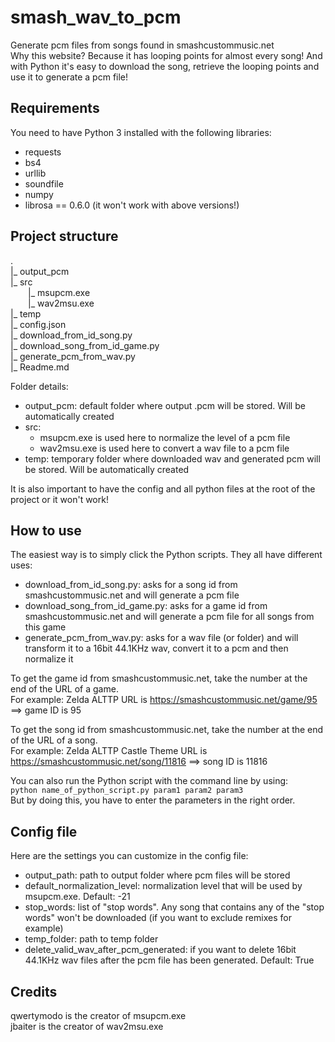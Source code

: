 # smash_wav_to_pcm

Generate pcm files from songs found in smashcustommusic.net  
Why this website? Because it has looping points for almost every song! And with Python it's easy to download the song, retrieve the looping points and use it to generate a pcm file! 


## Requirements
You need to have Python 3 installed with the following libraries:
* requests
* bs4
* urllib
* soundfile
* numpy
* librosa == 0.6.0 (it won't work with above versions!)


## Project structure
.  
|_ output_pcm  
|_ src  
  |_ msupcm.exe  
  |_ wav2msu.exe  
|_ temp  
|_ config.json  
|_ download_from_id_song.py  
|_ download_song_from_id_game.py  
|_ generate_pcm_from_wav.py  
|_ Readme.md  

Folder details:
* output_pcm: default folder where output .pcm will be stored. Will be automatically created
* src:
  * msupcm.exe is used here to normalize the level of a pcm file
  * wav2msu.exe is used here to convert a wav file to a pcm file
* temp: temporary folder where downloaded wav and generated pcm will be stored. Will be automatically created

It is also important to have the config and all python files at the root of the project or it won't work!


## How to use
The easiest way is to simply click the Python scripts. They all have different uses:
* download_from_id_song.py: asks for a song id from smashcustommusic.net and will generate a pcm file
* download_song_from_id_game.py: asks for a game id from smashcustommusic.net and will generate a pcm file for all songs from this game
* generate_pcm_from_wav.py: asks for a wav file (or folder) and will transform it to a 16bit 44.1KHz wav, convert it to a pcm and then normalize it

To get the game id from smashcustommusic.net, take the number at the end of the URL of a game.  
For example: Zelda ALTTP URL is https://smashcustommusic.net/game/95 ==> game ID is 95

To get the song id from smashcustommusic.net, take the number at the end of the URL of a song.  
For example: Zelda ALTTP Castle Theme URL is https://smashcustommusic.net/song/11816 ==> song ID is 11816

You can also run the Python script with the command line by using:  
`python name_of_python_script.py param1 param2 param3`  
But by doing this, you have to enter the parameters in the right order.


## Config file
Here are the settings you can customize in the config file:
* output_path: path to output folder where pcm files will be stored
* default_normalization_level: normalization level that will be used by msupcm.exe. Default: -21
* stop_words: list of "stop words". Any song that contains any of the "stop words" won't be downloaded (if you want to exclude remixes for example)
* temp_folder: path to temp folder
* delete_valid_wav_after_pcm_generated: if you want to delete 16bit 44.1KHz wav files after the pcm file has been generated. Default: True


## Credits
qwertymodo is the creator of msupcm.exe  
jbaiter is the creator of wav2msu.exe
